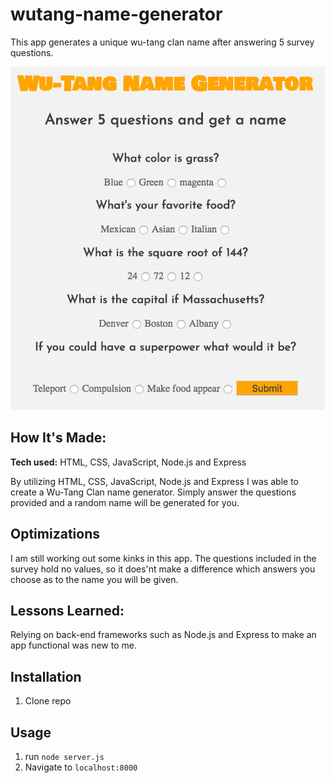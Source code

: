 # wutang-name-generator
This app generates a unique wu-tang clan name after answering 5 survey questions.

![wu-tang name preview](https://github.com/gabrielacepeda/wutang-name-generator/blob/master/wu-tang%20preview.png)



## How It's Made:

**Tech used:** HTML, CSS, JavaScript, Node.js and Express

By utilizing HTML, CSS, JavaScript, Node.js and Express I was able to create a Wu-Tang Clan name generator. Simply answer the questions provided and a random name will be generated for you.

## Optimizations

I am still working out some kinks in this app. The questions included in the survey hold no values, so it does'nt make a difference which answers you choose as to the name you will be given.

## Lessons Learned:

Relying on back-end frameworks such as Node.js and Express to make an app functional was new to me.

## Installation

1. Clone repo

## Usage

1. run `node server.js`
2. Navigate to `localhost:8000`
